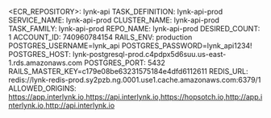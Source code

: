 <ECR_REPOSITORY>: lynk-api
TASK_DEFINITION: lynk-api-prod
SERVICE_NAME: lynk-api-prod
CLUSTER_NAME: lynk-api-prod
TASK_FAMILY: lynk-api-prod
REPO_NAME: lynk-api-prod
DESIRED_COUNT: 1
ACCOUNT_ID: 740960784154
RAILS_ENV: production
POSTGRES_USERNAME=lynk_api
POSTGRES_PASSWORD=lynk_api1234!
POSTGRES_HOST: lynk-postgresql-prod.c4pdpx5d6suu.us-east-1.rds.amazonaws.com
POSTGRES_PORT: 5432
RAILS_MASTER_KEY=c179e08be63231575184e4dfd6112611
REDIS_URL: redis://lynk-redis-prod.sy2pzb.ng.0001.use1.cache.amazonaws.com:6379/1
ALLOWED_ORIGINS: https://app.interlynk.io,https://api.interlynk.io,https://hopsotch.io,http://app.interlynk.io,http://api.interlynk.io
